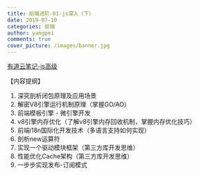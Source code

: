```yaml
---
title: 前端进阶-01-js深入（下）
date: 2019-07-10
categories: 前端
author: yangpei
comments: true
cover_picture: /images/banner.jpg
---
```


[有道云笔记-js高级](https://note.youdao.com/ynoteshare1/index.html?id=fa23dd3d2ff21b4bd25221c9b7796101&type=note)

【内容提纲】
1. 深究剖析闭包原理及应用场景
2. 解密V8引擎运行机制原理（掌握GO/AO）
3. 前端模板引擎 - 微引擎开发
4. v8引擎内存优化（了解v8引擎内存回收机制，掌握内存优化技巧）
5. 前端i18n国际化开发技术（多语言支持如何实现）
6. 剖析new运算符
7. 实现一个驱动模块框架（第三方库开发思维）
8. 性能优化Cache架构（第三方库开发思维）
9. 一步步实现发布-订阅模式